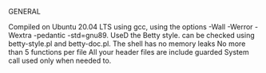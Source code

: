 GENERAL

Compiled on Ubuntu 20.04 LTS using gcc, using the options -Wall -Werror -Wextra -pedantic -std=gnu89.
UseD the Betty style. can be checked using betty-style.pl and betty-doc.pl.
The shell has no memory leaks
No more than 5 functions per file
All your header files are include guarded
System call used only when needed to.
